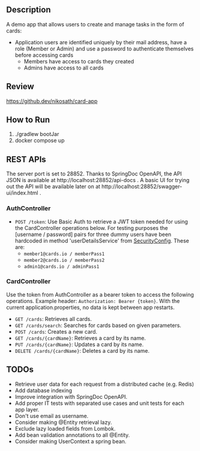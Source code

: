 ## Description

A demo app that allows users to create and manage tasks in the form of cards:

- Application users are identified uniquely by their mail address, have a role (Member or Admin) and use a password to
  authenticate themselves before accessing cards
    - Members have access to cards they created
    - Admins have access to all cards

## Review

https://github.dev/nikosath/card-app

## How to Run

1. ./gradlew bootJar
2. docker compose up

## REST APIs

The server port is set to 28852.
Thanks to SpringDoc OpenAPI, the API JSON is available at http://localhost:28852/api-docs .
A basic UI for trying out the API will be available later on at http://localhost:28852/swagger-ui/index.html .

### AuthController

- `POST /token`: Use Basic Auth to retrieve a JWT token needed for using the CardController operations below.
  For testing purposes the [username / password] pairs for three dummy users have been hardcoded
  in method 'userDetailsService' from [SecurityConfig](src/main/java/cardapp/auth/SecurityConfig.java). These are:
    - `member1@cards.io / memberPass1`
    - `member2@cards.io / memberPass2`
    - `admin1@cards.io / adminPass1`

### CardController

Use the token from AuthController as a bearer token to access the following operations.
Example header: `Authorization: Bearer {token}`.
With the current application.properties, no data is kept between app restarts.

- `GET /cards`: Retrieves all cards.
- `GET /cards/search`: Searches for cards based on given parameters.
- `POST /cards`: Creates a new card.
- `GET /cards/{cardName}`: Retrieves a card by its name.
- `PUT /cards/{cardName}`: Updates a card by its name.
- `DELETE /cards/{cardName}`: Deletes a card by its name.

## TODOs

- Retrieve user data for each request from a distributed cache (e.g. Redis)
- Add database indexing
- Improve integration with SpringDoc OpenAPI.
- Add proper IT tests with separated use cases and unit tests for each app layer.
- Don't use email as username.
- Consider making @Entity retrieval lazy.
- Exclude lazy loaded fields from Lombok.
- Add bean validation annotations to all @Entity.
- Consider making UserContext a spring bean.
